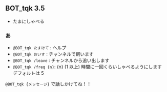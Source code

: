 
## BOT_tqk 3.5

- たまにしゃべる

### あ

- `@BOT_tqk たすけて` : ヘルプ
- `@BOT_tqk おいす` : チャンネルで飼います
- `@BOT_tqk /leave` : チャンネルから追い出します
- `@BOT_tqk /freq {n}`: {n} (1 以上) 時間に一回くらいしゃべるようにします デフォルトは 5

`@BOT_tqk {メッセージ}` で話しかけてね！！
